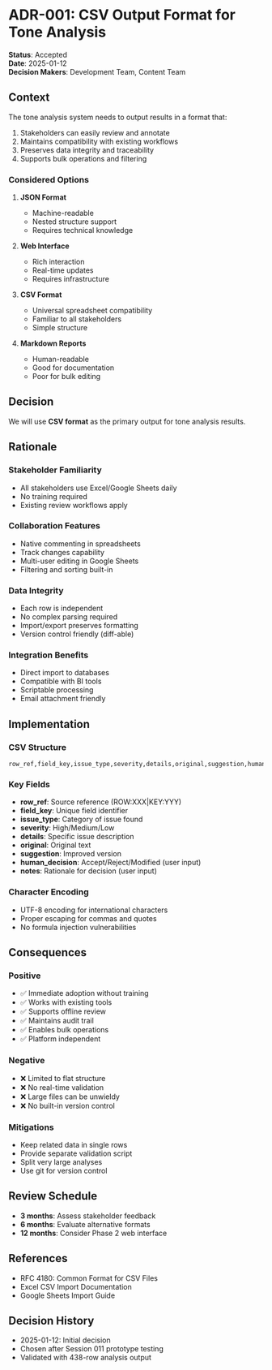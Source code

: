# ADR-001: CSV Output Format for Tone Analysis

**Status**: Accepted  
**Date**: 2025-01-12  
**Decision Makers**: Development Team, Content Team

## Context

The tone analysis system needs to output results in a format that:
1. Stakeholders can easily review and annotate
2. Maintains compatibility with existing workflows
3. Preserves data integrity and traceability
4. Supports bulk operations and filtering

### Considered Options

1. **JSON Format**
   - Machine-readable
   - Nested structure support
   - Requires technical knowledge

2. **Web Interface**
   - Rich interaction
   - Real-time updates
   - Requires infrastructure

3. **CSV Format**
   - Universal spreadsheet compatibility
   - Familiar to all stakeholders
   - Simple structure

4. **Markdown Reports**
   - Human-readable
   - Good for documentation
   - Poor for bulk editing

## Decision

We will use **CSV format** as the primary output for tone analysis results.

## Rationale

### Stakeholder Familiarity
- All stakeholders use Excel/Google Sheets daily
- No training required
- Existing review workflows apply

### Collaboration Features
- Native commenting in spreadsheets
- Track changes capability
- Multi-user editing in Google Sheets
- Filtering and sorting built-in

### Data Integrity
- Each row is independent
- No complex parsing required
- Import/export preserves formatting
- Version control friendly (diff-able)

### Integration Benefits
- Direct import to databases
- Compatible with BI tools
- Scriptable processing
- Email attachment friendly

## Implementation

### CSV Structure
```csv
row_ref,field_key,issue_type,severity,details,original,suggestion,human_decision,notes
```

### Key Fields
- **row_ref**: Source reference (ROW:XXX|KEY:YYY)
- **field_key**: Unique field identifier
- **issue_type**: Category of issue found
- **severity**: High/Medium/Low
- **details**: Specific issue description
- **original**: Original text
- **suggestion**: Improved version
- **human_decision**: Accept/Reject/Modified (user input)
- **notes**: Rationale for decision (user input)

### Character Encoding
- UTF-8 encoding for international characters
- Proper escaping for commas and quotes
- No formula injection vulnerabilities

## Consequences

### Positive
- ✅ Immediate adoption without training
- ✅ Works with existing tools
- ✅ Supports offline review
- ✅ Maintains audit trail
- ✅ Enables bulk operations
- ✅ Platform independent

### Negative
- ❌ Limited to flat structure
- ❌ No real-time validation
- ❌ Large files can be unwieldy
- ❌ No built-in version control

### Mitigations
- Keep related data in single rows
- Provide separate validation script
- Split very large analyses
- Use git for version control

## Review Schedule

- **3 months**: Assess stakeholder feedback
- **6 months**: Evaluate alternative formats
- **12 months**: Consider Phase 2 web interface

## References

- RFC 4180: Common Format for CSV Files
- Excel CSV Import Documentation
- Google Sheets Import Guide

## Decision History

- 2025-01-12: Initial decision
- Chosen after Session 011 prototype testing
- Validated with 438-row analysis output